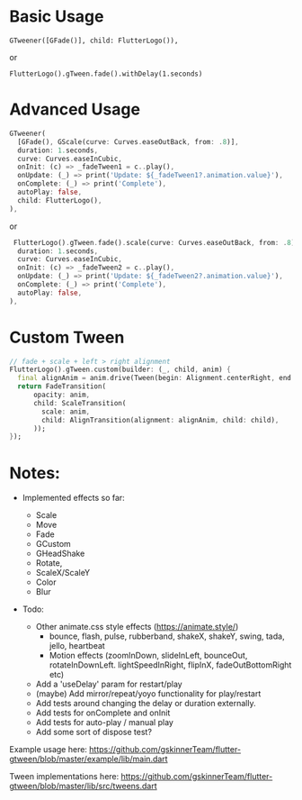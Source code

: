 # Basic Usage
`GTweener([GFade()], child: FlutterLogo()),`

or

`FlutterLogo().gTween.fade().withDelay(1.seconds)`

# Advanced Usage
```dart
GTweener(
  [GFade(), GScale(curve: Curves.easeOutBack, from: .8)],
  duration: 1.seconds,
  curve: Curves.easeInCubic,
  onInit: (c) => _fadeTween1 = c..play(),
  onUpdate: (_) => print('Update: ${_fadeTween1?.animation.value}'),
  onComplete: (_) => print('Complete'),
  autoPlay: false,
  child: FlutterLogo(),
),
```

or

```dart
 FlutterLogo().gTween.fade().scale(curve: Curves.easeOutBack, from: .8).copyWith(
  duration: 1.seconds,
  curve: Curves.easeInCubic,
  onInit: (c) => _fadeTween2 = c..play(),
  onUpdate: (_) => print('Update: ${_fadeTween2?.animation.value}'),
  onComplete: (_) => print('Complete'),
  autoPlay: false,
),
```

# Custom Tween
```dart
// fade + scale + left > right alignment
FlutterLogo().gTween.custom(builder: (_, child, anim) {
  final alignAnim = anim.drive(Tween(begin: Alignment.centerRight, end: Alignment.centerLeft));
  return FadeTransition(
      opacity: anim,
      child: ScaleTransition(
        scale: anim,
        child: AlignTransition(alignment: alignAnim, child: child),
      ));
});
```           
# Notes:
* Implemented effects so far:
  * Scale
  * Move
  * Fade
  * GCustom
  * GHeadShake
  * Rotate,
  * ScaleX/ScaleY
  * Color
  * Blur
  
* Todo:
  * Other animate.css style effects (https://animate.style/)
    * bounce, flash, pulse, rubberband, shakeX, shakeY, swing, tada, jello, heartbeat
    * Motion effects (zoomInDown, slideInLeft, bounceOut, rotateInDownLeft. lightSpeedInRight, flipInX, fadeOutBottomRight  etc)
  * Add a 'useDelay' param for restart/play
  * (maybe) Add mirror/repeat/yoyo functionality for play/restart
  * Add tests around changing the delay or duration externally.
  * Add tests for onComplete and onInit
  * Add tests for auto-play / manual play
  * Add some sort of dispose test?

Example usage here:
https://github.com/gskinnerTeam/flutter-gtween/blob/master/example/lib/main.dart

Tween implementations here:
https://github.com/gskinnerTeam/flutter-gtween/blob/master/lib/src/tweens.dart
